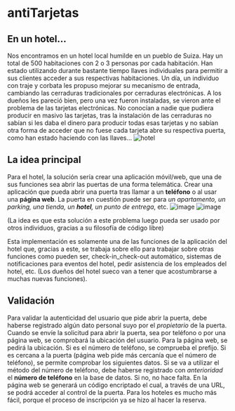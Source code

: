# antiTarjetas
## En un hotel...
Nos encontramos en un hotel local humilde en un pueblo de Suiza. Hay un total de 500 habitaciones con 2 o 3 personas por cada habitación.
Han estado utilizando durante bastante tiempo llaves individuales para permitir a sus clientes acceder a sus respectivas habitaciones. 
Un día, un individuo con traje y corbata les propuso mejorar su mecanismo de entrada, cambiando las cerraduras tradicionales por cerraduras electrónicas.
A los dueños les pareció bien, pero una vez fueron instaladas, se vieron ante el problema de las tarjetas electrónicas. No conocían a nadie que pudiera producir en masivo las tarjetas, tras la instalación de las cerraduras no sabían si les daba el dinero para producir todas esas tarjetas y no sabían otra forma de acceder que no fuese cada tarjeta abre su respectiva puerta, como han estado haciendo con las llaves...
![hotel](https://github.com/smallPingu/antiTarjetas/assets/134606360/c449ad4a-bb4c-4e70-a626-a80194724d26)

## La idea principal 
Para el hotel, la solución sería crear una aplicación móvil/web, que una de sus funciones sea abrir las puertas de una forma telemática.
Crear una aplicación que pueda abrir una puerta tras llamar a un **teléfono** o al usar una **página web**.
La puerta en cuestión puede ser para _un apartamento, un parking, una tienda, un **hotel**, un punto de entrega_, etc.
![image](https://github.com/smallPingu/antiTarjetas/assets/134606360/462a1a73-7f12-45ce-8843-13b7edfffe86)
![image](https://github.com/smallPingu/antiTarjetas/assets/134606360/8319e091-5cdb-4a90-9421-acaaf031313a)

(La idea es que esta solución a este problema luego pueda ser usado por otros individuos, gracias a su filosofía de código libre)

Esta implementación es solamente una de las funciones de la aplicación del hotel que, gracias a este, se trabaja sobre ello para trabajar sobre otras funciones como pueden ser, check-in_check-out automático, sistemas de notificaciones para eventos del hotel, pedir asistencia de los empleados del hotel, etc. (Los dueños del hotel sueco van a tener que acostumbrarse a muchas nuevas funciones).

## Validación 
Para validar la autenticidad del usuario que pide abrir la puerta, debe haberse registrado algún dato personal suyo por el _propietario_ de la puerta.
Cuando se envíe la solicitud para abrir la puerta, sea por teléfono o por una página web, se comprobará la ubicación del usuario. Para la página web, se pedirá la ubicación. Si es el número de teléfono, se comprueba el prefijo. Si es cercana a la puerta (página web pide más cercanía que el número de teléfono), se permite comprobar los siguientes datos.
Si se va a utilizar el método del número de teléfono, debe haberse registrado con _anterioridad_ el **número de teléfono** en la base de datos. Si no, no hace falta.
En la página web se generará un código encriptado el cual, a través de una URL, se podrá acceder al control de la puerta.
Para los hoteles es mucho más fácil, porque el proceso de inscripción ya se hizo al hacer la reserva.
